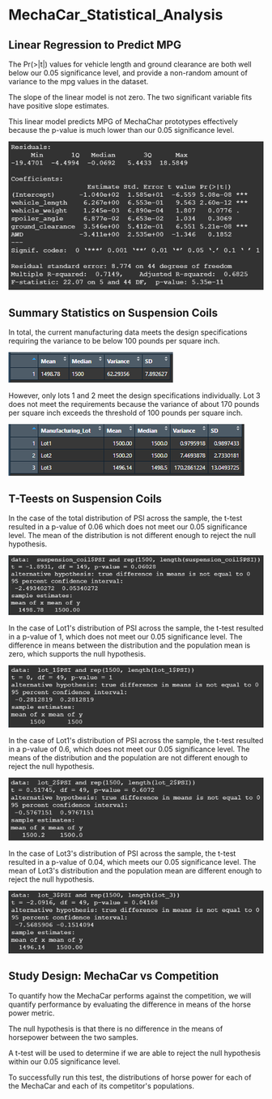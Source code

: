# MechaCar_Statistical_Analysis

## Linear Regression to Predict MPG

The Pr(>|t|) values for vehicle length and ground clearance are both well below our 0.05 significance level, and provide a non-random amount of variance to the mpg values in the dataset.

The slope of the linear model is not zero. The two significant variable fits have positive slope estimates.

This linear model predicts MPG of MechaChar prototypes effectively because the p-value is much lower than our 0.05 significance level.

![Linear Regression Summary](Images/linear-regression-summary.png "Linear Regression Summary")

## Summary Statistics on Suspension Coils

In total, the current manufacturing data meets the design specifications requiring the variance to be below 100 pounds per square inch.

![Total PSI Summary](Images/total-summary.png "Total PSI Summary")

However, only lots 1 and 2 meet the design specifications individually. Lot 3 does not meet the requirements because the variance of about 170 pounds per square inch exceeds the threshold of 100 pounds per square inch.

![Lot PSI Summary](Images/lot-summary.png "Lot PSI Summary")

## T-Teests on Suspension Coils

In the case of the total distribution of PSI across the sample, the t-test resulted in a p-value of 0.06 which does not meet our 0.05 significance level. The mean of the distribution is not different enough to reject the null hypothesis.

![Total T-Test](Images/total-t-test.png "Total T-Test")

In the case of Lot1's distribution of PSI across the sample, the t-test resulted in a p-value of 1, which does not meet our 0.05 significance level. The difference in means between the distribution and the population mean is zero, which supports the null hypothesis.

![Lot1 T-Test](Images/lot1-t-test.png "Lot1 T-Test")

In the case of Lot1's distribution of PSI across the sample, the t-test resulted in a p-value of 0.6, which does not meet our 0.05 significance level. The means of the distribution and the population are not different enough to reject the null hypothesis.

![Lot2 T-Test](Images/lot2-t-test.png "Lot2 T-Test")

In the case of Lot3's distribution of PSI across the sample, the t-test resulted in a p-value of 0.04, which meets our 0.05 significance level. The mean of Lot3's distribution and the population mean are different enough to reject the null hypothesis.

![Lot3 T-Test](Images/lot3-t-test.png "Lot3 T-Test")

## Study Design: MechaCar vs Competition

To quantify how the MechaCar performs against the competition, we will quantify performance by evaluating the difference in means of the horse power metric.

The null hypothesis is that there is no difference in the means of horsepower between the two samples.

A t-test will be used to determine if we are able to reject the null hypothesis within our 0.05 significance level.

To successfully run this test, the distributions of horse power for each of the MechaCar and each of its competitor's populations.